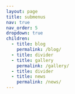 ```yaml
---
layout: page
title: submenus
nav: true
nav_order: 5
dropdown: true
children:
  - title: blog
    permalink: /blog/
  - title: divider
  - title: gallery
    permalink: /gallery/
  - title: divider
  - title: news
    permalink: /news/
---
```

